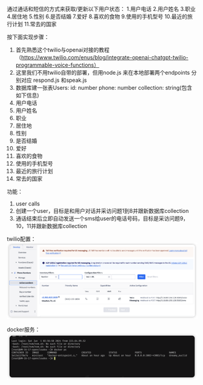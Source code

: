 通过通话和短信的⽅式来获取/更新以下⽤户状态：
1.用户电话 2.用户姓名 3.职业 4.居住地 5.性别 6.是否结婚  7.爱好 8.喜欢的食物 9.使用的手机型号 10.最近的旅行计划 11.常去的国家

按下面实现步骤：
1. ⾸先熟悉这个twilio与openai对接的教程 （https://www.twilio.com/enus/blog/integrate-openai-chatgpt-twilio-programmable-voice-functions）
2. 这⾥我们不⽤twilio⾃带的部署，但⽤node.js 来在本地部署两个endpoints 分别对应
respond.js 和speak.js
3. 数据库建⼀张表Users:
id: number
phone: number
collection: string(包含如下信息)
1. ⽤户电话
2. ⽤户姓名
3. 职业
4. 居住地
5. 性别
6. 是否结婚
7. 爱好
8. 喜欢的⾷物
9. 使⽤的⼿机型号
10. 最近的旅⾏计划
11. 常去的国家

功能：
1. user calls
2. 创建⼀个user，⽬标是和⽤户对话并采访问题1到8并跟新数据库collection
3. 通话结束后⽴即⾃动发送⼀个sms给user的电话号码，⽬标是采访问题9，10，11并跟新数据库collection

twilio配置：
 ![My Image](images/image.png)

docker服务：
 ![My Image2](images/image2.png)

